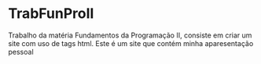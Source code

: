 # TrabFunProII
Trabalho da matéria Fundamentos da Programação II, consiste em criar um site com uso de tags html.
Este é um site que contém minha aparesentação pessoal
